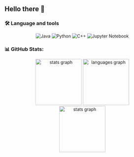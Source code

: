 ## Hello there 👋


### 🛠 Language and tools
<p align="center">
  <img alt="Java" src="https://img.shields.io/badge/Java-ED8B00?logo=Java&logoColor=white&style=for-the-badge" />
  <img alt="Python" src="https://img.shields.io/badge/Python-3776AB?logo=Python&logoColor=white&style=for-the-badge" />
  <img alt="C++" src="https://img.shields.io/badge/C%2B%2B-00599C?logo=c%2B%2B&logoColor=white&style=for-the-badge" />
  <img alt="Jupyter Notebook" src="https://img.shields.io/badge/Jupyter%20Notebook-F37626?logo=Jupyter&logoColor=white&style=for-the-badge" />
</p>


### 📊 GitHub Stats:

<div align="center">
  <img src="https://github-readme-stats.vercel.app/api?username=phuc297&hide_title=false&hide_rank=false&show_icons=true&include_all_commits=true&count_private=true&disable_animations=false&theme=dracula&locale=en&hide_border=false" height="150" alt="stats graph"  />
  <img src="https://github-readme-stats.vercel.app/api/top-langs?username=phuc297&locale=en&hide_title=false&layout=compact&card_width=320&langs_count=5&theme=dracula&hide_border=false&include_all_commits=true&count_private=false" height="150" alt="languages graph"  />
</div>

<div align="center">
  <img src="https://nirzak-streak-stats.vercel.app/?user=phuc297&theme=dracula&hide_border=false" height="150" alt="stats graph"  />
</div>


